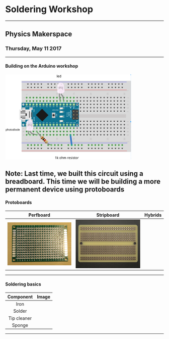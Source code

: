 # Soldering Workshop
--------------------
## Physics Makerspace
### Thursday, May 11 2017
---
#### Building on the Arduino workshop
<img src="/images/completedBreadboard.png" width="400">

Note:
Last time, we built this circuit using a breadboard. This time we will be building a more permanent device using protoboards
---
#### Protoboards
Perfboard | Stripboard | Hybrids
:---:|:---:|:---:
<img src="/images/protoboard.JPG" width="400"> | <img src="https://raw.githubusercontent.com/thejevans/workshop-2/master//images/stripboard.JPG" width=400> |
---
#### Soldering basics
Component | Image
:---:|:---:
Iron |
Solder |
Tip cleaner |
Sponge |
---
####
